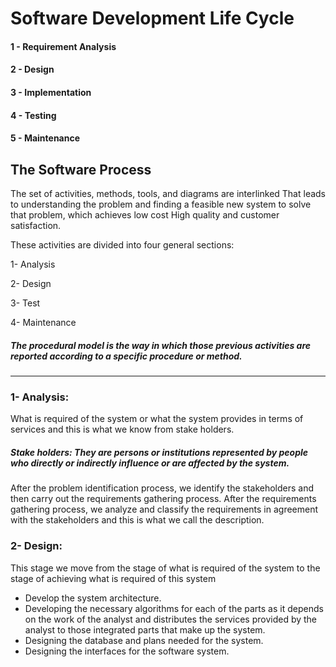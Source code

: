 # Software Development Life Cycle
#### 1 - Requirement Analysis
#### 2 - Design
#### 3 - Implementation
#### 4 - Testing
#### 5 - Maintenance

## The Software Process
The set of activities, methods, tools, and diagrams are interlinked
That leads to understanding the problem and finding a feasible new system to solve that problem, which achieves low cost
High quality and customer satisfaction.

These activities are divided into four general sections:

1- Analysis

2- Design

3- Test

4- Maintenance

##### The procedural model is the way in which those previous activities are reported according to a specific procedure or method.
<hr>

### 1- Analysis:
What is required of the system or what the system provides in terms of services and this is what we know from stake holders.
##### Stake holders: They are persons or institutions represented by people who directly or indirectly influence or are affected by the system.

After the problem identification process, we identify the stakeholders and then carry out the requirements gathering process.
After the requirements gathering process, we analyze and classify the requirements in agreement with the stakeholders and this is what we call the description.

### 2- Design: 
This stage we move from the stage of what is required of the system to the stage of achieving what is required of this system

- Develop the system architecture.
- Developing the necessary algorithms for each of the parts as it depends on the work of the analyst and distributes the services provided by the analyst to those integrated parts that make up the system.
- Designing the database and plans needed for the system.
- Designing the interfaces for the software system.
